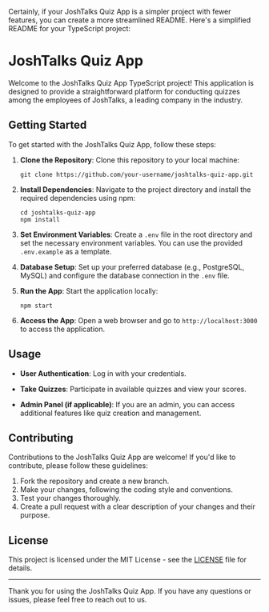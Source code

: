 Certainly, if your JoshTalks Quiz App is a simpler project with fewer features, you can create a more streamlined README. Here's a simplified README for your TypeScript project:

# JoshTalks Quiz App

Welcome to the JoshTalks Quiz App TypeScript project! This application is designed to provide a straightforward platform for conducting quizzes among the employees of JoshTalks, a leading company in the industry.

## Getting Started

To get started with the JoshTalks Quiz App, follow these steps:

1. **Clone the Repository**: Clone this repository to your local machine:

   ```shell
   git clone https://github.com/your-username/joshtalks-quiz-app.git
   ```

2. **Install Dependencies**: Navigate to the project directory and install the required dependencies using npm:

   ```shell
   cd joshtalks-quiz-app
   npm install
   ```

3. **Set Environment Variables**: Create a `.env` file in the root directory and set the necessary environment variables. You can use the provided `.env.example` as a template.

4. **Database Setup**: Set up your preferred database (e.g., PostgreSQL, MySQL) and configure the database connection in the `.env` file.

5. **Run the App**: Start the application locally:

   ```shell
   npm start
   ```

6. **Access the App**: Open a web browser and go to `http://localhost:3000` to access the application.

## Usage

- **User Authentication**: Log in with your credentials.

- **Take Quizzes**: Participate in available quizzes and view your scores.

- **Admin Panel (if applicable)**: If you are an admin, you can access additional features like quiz creation and management.

## Contributing

Contributions to the JoshTalks Quiz App are welcome! If you'd like to contribute, please follow these guidelines:

1. Fork the repository and create a new branch.
2. Make your changes, following the coding style and conventions.
3. Test your changes thoroughly.
4. Create a pull request with a clear description of your changes and their purpose.

## License

This project is licensed under the MIT License - see the [LICENSE](LICENSE) file for details.

---

Thank you for using the JoshTalks Quiz App. If you have any questions or issues, please feel free to reach out to us.
